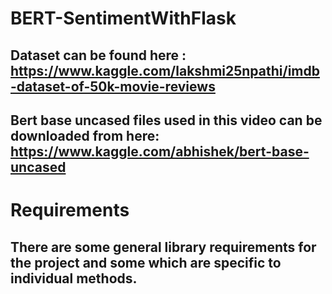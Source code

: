 # BERT-SentimentWithFlask
## Dataset can be found here : https://www.kaggle.com/lakshmi25npathi/imdb-dataset-of-50k-movie-reviews
## Bert base uncased files used in this video can be downloaded from here: https://www.kaggle.com/abhishek/bert-base-uncased
# Requirements
## There are some general library requirements for the project and some which are specific to individual methods.
